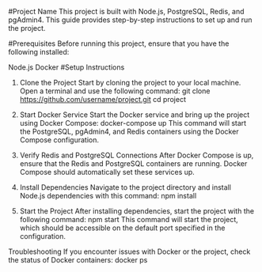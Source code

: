 #Project Name
This project is built with Node.js, PostgreSQL, Redis, and pgAdmin4. This guide provides step-by-step instructions to set up and run the project.

#Prerequisites
Before running this project, ensure that you have the following installed:

Node.js
Docker
#Setup Instructions
1. Clone the Project
Start by cloning the project to your local machine. Open a terminal and use the following command:
git clone https://github.com/username/project.git
cd project
2. Start Docker Service
Start the Docker service and bring up the project using Docker Compose:
docker-compose up
This command will start the PostgreSQL, pgAdmin4, and Redis containers using the Docker Compose configuration.

3. Verify Redis and PostgreSQL Connections
After Docker Compose is up, ensure that the Redis and PostgreSQL containers are running. Docker Compose should automatically set these services up.

4. Install Dependencies
Navigate to the project directory and install Node.js dependencies with this command:
npm install
5. Start the Project
After installing dependencies, start the project with the following command:
npm start
This command will start the project, which should be accessible on the default port specified in the configuration.

Troubleshooting
If you encounter issues with Docker or the project, check the status of Docker containers:
docker ps
